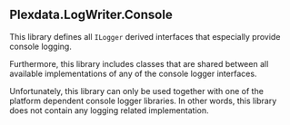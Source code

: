 ﻿
## Plexdata.LogWriter.Console

This library defines all `ILogger` derived interfaces that especially 
provide console logging.

Furthermore, this library includes classes that are shared between all 
available implementations of any of the console logger interfaces.

Unfortunately, this library can only be used together with one of the 
platform dependent console logger libraries. In other words, this library 
does not contain any logging related implementation.
